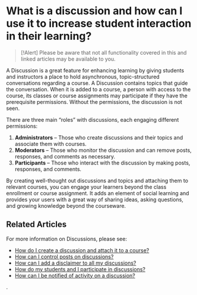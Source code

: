 # What is a discussion and how can I use it to increase student interaction in their learning?

> [!Alert] Please be aware that not all functionality covered in this and linked articles may be available to you. 

A Discussion is a great feature for enhancing learning by giving students and instructors a place to hold asynchronous, topic-structured conversations regarding a course. A Discussion contains topics that guide the conversation. When it is added to a course, a person with access to the course, its classes or course assignments may participate if they have the prerequisite permissions. Without the permissions, the discussion is not seen.

There are three main “roles” with discussions, each engaging different permissions:

1. **Administrators** – Those who create discussions and their topics and associate them with courses.
1. **Moderators** – Those who monitor the discussion and can remove posts, responses, and comments as necessary.
1. **Participants** – Those who interact with the discussion by making posts, responses, and comments. 

By creating well-thought out discussions and topics and attaching them to relevant courses, you can engage your learners beyond the class enrollment or course assignment. It adds an element of social learning and provides your users with a great way of sharing ideas, asking questions, and growing knowledge beyond the courseware.

## Related Articles

For more information on Discussions, please see:

- [How do I create a discussion and attach it to a course?](create-discussion.md)
- [How can I control posts on discussions?](add-moderators.md)
- [How can I add a disclaimer to all my discussions?](add-disclaimer.md)
- [How do my students and I participate in discussions?](participation.md)
- [How can I be notified of activity on a discussion?](admin-follow.md)

.
